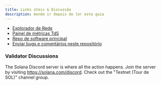 ```yaml
---
title: Links úteis & Discussão
description: Aonde ir depois de ler este guia
---
```


- [Explorador de Rede](http://explorer.solana.com/)
- [Painel de métricas TdS](https://metrics.solana.com:3000/d/monitor-edge/cluster-telemetry-edge?refresh=1m&from=now-15m&to=now&var-testnet=tds)
- [Repo de software principal](https://github.com/solana-labs/solana)
- [Enviar bugs e comentários neste repositório](https://github.com/solana-labs/solana/issues)

### Validator Discussions

The Solana Discord server is where all the action happens. Join the server by visiting https://solana.com/discord. Check out the "Testnet (Tour de SOL)" channel group.
